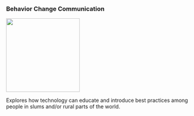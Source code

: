 ### Behavior Change Communication

<img src="{{ site.base }}/img/projecting_health.jpg" class="illustration"
  style="height: 200px;">

Explores how technology can educate and introduce best practices among people in slums and/or rural parts of the world.